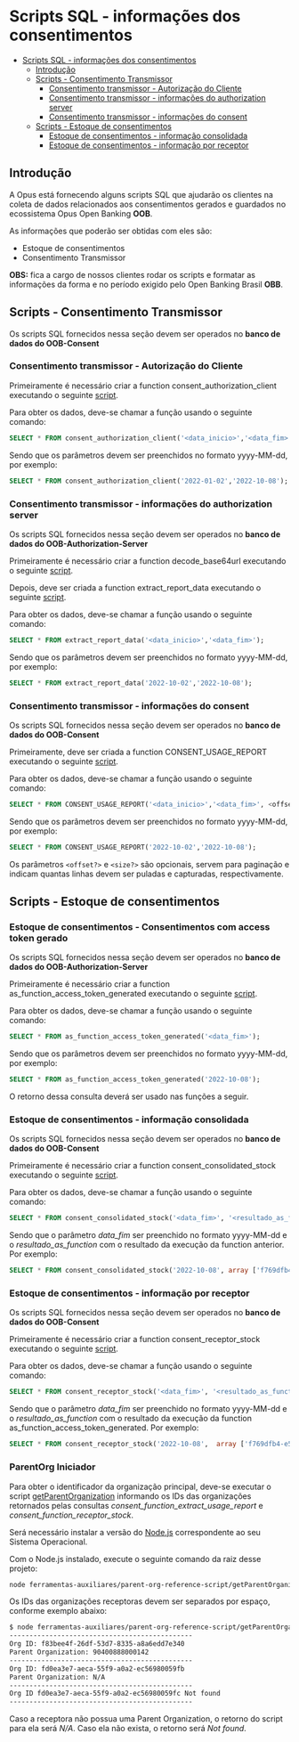 # Scripts SQL - informações dos consentimentos

- [Scripts SQL - informações dos consentimentos](#scripts-sql---informações-dos-consentimentos)
  - [Introdução](#introdução)
  - [Scripts - Consentimento Transmissor](#scripts---consentimento-transmissor)
    - [Consentimento transmissor - Autorização do Cliente](#consentimento-transmissor---autorização-do-cliente)
    - [Consentimento transmissor - informações do authorization server](#consentimento-transmissor---informações-do-authorization-server)
    - [Consentimento transmissor - informações do consent](#consentimento-transmissor---informações-do-consent)
  - [Scripts - Estoque de consentimentos](#scripts---estoque-de-consentimentos)
    - [Estoque de consentimentos - informação consolidada](#estoque-de-consentimentos---informação-consolidada)
    - [Estoque de consentimentos - informação por receptor](#estoque-de-consentimentos---informação-por-receptor)

## Introdução

A Opus está fornecendo alguns scripts SQL que ajudarão os clientes na coleta
de dados relacionados aos consentimentos gerados e guardados no ecossistema Opus
Open Banking **OOB**.

As informações que poderão ser obtidas com eles são:

- Estoque de consentimentos
- Consentimento Transmissor

**OBS:** fica a cargo de nossos clientes
rodar os scripts e formatar as informações da forma e no período exigido pelo Open
Banking Brasil **OBB**.

## Scripts - Consentimento Transmissor

Os scripts SQL fornecidos nessa seção devem ser operados no
**banco de dados do OOB-Consent**

### Consentimento transmissor - Autorização do Cliente

Primeiramente é necessário criar a function consent_authorization_client
executando o seguinte [script](attachments/consent_function_authorization_client.sql).

Para obter os dados, deve-se chamar a função usando o seguinte comando:

```sql
SELECT * FROM consent_authorization_client('<data_inicio>','<data_fim>');
```

Sendo que os parâmetros devem ser preenchidos no formato yyyy-MM-dd, por exemplo:

```sql
SELECT * FROM consent_authorization_client('2022-01-02','2022-10-08');
```

### Consentimento transmissor - informações do authorization server

Os scripts SQL fornecidos nessa seção devem ser operados no
**banco de dados do OOB-Authorization-Server**

Primeiramente é necessário criar a function decode_base64url executando o
seguinte [script](attachments/as_function_decode_base64url.sql).

Depois, deve ser criada a function extract_report_data executando o seguinte [script](attachments/as_function_extract_report_data.sql).

Para obter os dados, deve-se chamar a função usando o seguinte comando:

```sql
SELECT * FROM extract_report_data('<data_inicio>','<data_fim>');
```

Sendo que os parâmetros devem ser preenchidos no formato yyyy-MM-dd, por exemplo:

```sql
SELECT * FROM extract_report_data('2022-10-02','2022-10-08');
```

### Consentimento transmissor - informações do consent

Os scripts SQL fornecidos nessa seção devem ser operados no
**banco de dados do OOB-Consent**

Primeiramente, deve ser criada a function CONSENT_USAGE_REPORT executando o seguinte [script](attachments/consent_function_extract_usage_report.sql).

Para obter os dados, deve-se chamar a função usando o seguinte comando:

```sql
SELECT * FROM CONSENT_USAGE_REPORT('<data_inicio>','<data_fim>', <offset?>, <size?>);
```

Sendo que os parâmetros devem ser preenchidos no formato yyyy-MM-dd, por exemplo:

```sql
SELECT * FROM CONSENT_USAGE_REPORT('2022-10-02','2022-10-08');
```

Os parâmetros `<offset?>` e `<size?>` são opcionais, servem para paginação e indicam quantas linhas devem
ser puladas e capturadas, respectivamente.

## Scripts - Estoque de consentimentos

### Estoque de consentimentos - Consentimentos com access token gerado

Os scripts SQL fornecidos nessa seção devem ser operados no
**banco de dados do OOB-Authorization-Server**

Primeiramente é necessário criar a function as_function_access_token_generated
executando o seguinte [script](attachments/as_function_access_token_generated.sql).

Para obter os dados, deve-se chamar a função usando o seguinte comando:

```sql
SELECT * FROM as_function_access_token_generated('<data_fim>');
```

Sendo que os parâmetros devem ser preenchidos no formato yyyy-MM-dd, por exemplo:

```sql
SELECT * FROM as_function_access_token_generated('2022-10-08');
```

O retorno dessa consulta deverá ser usado nas funções a seguir.

### Estoque de consentimentos - informação consolidada

Os scripts SQL fornecidos nessa seção devem ser operados no
**banco de dados do OOB-Consent**

Primeiramente é necessário criar a function consent_consolidated_stock executando
o seguinte [script](attachments/consent_function_consolidated_stock.sql).

Para obter os dados, deve-se chamar a função usando o seguinte comando:

```sql
SELECT * FROM consent_consolidated_stock('<data_fim>', '<resultado_as_function>');
```

Sendo que o parâmetro *data_fim* ser preenchido no formato yyyy-MM-dd e o *resultado_as_function*
com o resultado da execução da function anterior. Por exemplo:

```sql
SELECT * FROM consent_consolidated_stock('2022-10-08', array ['f769dfb4-e537-4458-9408-42b24ef1edc8','c33da603-f7a6-42af-9eba-d10ca59c463b']);
```

### Estoque de consentimentos - informação por receptor

Os scripts SQL fornecidos nessa seção devem ser operados no
**banco de dados do OOB-Consent**

Primeiramente é necessário criar a function consent_receptor_stock executando o
seguinte [script](attachments/consent_function_receptor_stock.sql).

Para obter os dados, deve-se chamar a função usando o seguinte comando:

```sql
SELECT * FROM consent_receptor_stock('<data_fim>', '<resultado_as_function>');
```

Sendo que o parâmetro *data_fim* ser preenchido no formato yyyy-MM-dd e o *resultado_as_function*
com o resultado da execução da function as_function_access_token_generated. Por exemplo:

```sql
SELECT * FROM consent_receptor_stock('2022-10-08',  array ['f769dfb4-e537-4458-9408-42b24ef1edc8','c33da603-f7a6-42af-9eba-d10ca59c463b']);
```

### ParentOrg Iniciador

Para obter o identificador da organização principal, deve-se executar o script [getParentOrganization](../../parent-org-reference-script/getParentOrganization.js)
informando os IDs das organizações retornados pelas consultas
*consent_function_extract_usage_report* e *consent_function_receptor_stock*.

Será necessário instalar a versão do [Node.js](https://nodejs.org/en/download)
correspondente ao seu Sistema Operacional.

Com o Node.js instalado, execute o seguinte comando da raiz desse projeto:

```bash
node ferramentas-auxiliares/parent-org-reference-script/getParentOrganization.js [IDs das Orgs Iniciadoras]
```

Os IDs das organizações receptoras devem ser separados por espaço,
conforme exemplo abaixo:

```bash
$ node ferramentas-auxiliares/parent-org-reference-script/getParentOrganization.js f83bee4f-26df-53d7-8335-a8a6edd7e340 fd0ea3e7-aeca-55f9-a0a2-ec56980059fb fd0ea3e7-aeca-55f9-a0a2-ec56980059fc
----------------------------------------------
Org ID: f83bee4f-26df-53d7-8335-a8a6edd7e340
Parent Organization: 90400888000142
----------------------------------------------
Org ID: fd0ea3e7-aeca-55f9-a0a2-ec56980059fb
Parent Organization: N/A
----------------------------------------------
Org ID fd0ea3e7-aeca-55f9-a0a2-ec56980059fc Not found
----------------------------------------------
```

Caso a receptora não possua uma Parent Organization, o retorno do script para
ela será *N/A*. Caso ela não exista, o retorno será *Not found*.
